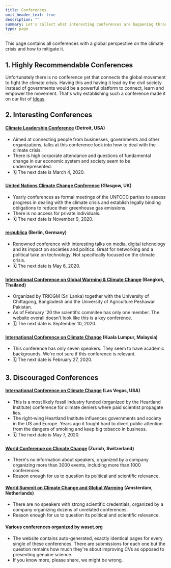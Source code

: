 ```yaml
---
title: Conferences
omit_header_text: true
description: ""
summary: Let's collect what interesting conferences are happening throughout the year.
type: page
---
```


This page contains all conferences with a global perspective on the climate crisis and how to mitigate it.

## 1. Highly Recommendable Conferences
Unfortunately there is no conference yet that connects the global movement to fight the climate crisis. Having this and having it lead by the civil society instead of governments would be a powerful platform to connect, learn and empower the movement. That's why establishing such a conference made it on our list of [Ideas](/ideas).


## 2. Interesting Conferences

#### [Climate Leadership Conference](https://climateleadershipconference.org/) (Detroit, USA)
* Aimed at connecting people from businesses, governments and other organizations, talks at this conference look into how to deal with the climate crisis.
* There is high corporate attendance and questions of fundamental change in our economic system and society seem to be underrepresented.
* 🗓 The next date is March 4, 2020.


#### [United Nations Climate Change Conference](https://www.ukcop26.org/) (Glasgow, UK)
* Yearly conferences as formal meetings of the UNFCCC parties to assess progress in dealing with the climate crisis and establish legally binding obligations to reduce their greenhouse gas emissions.
* There is no access for private individuals.
* 🗓 The next date is November 9, 2020.


#### [re:publica](https://re-publica.com) (Berlin, Germany)
* Renowned conference with interesting talks on media, digital tehcnology and its impact on societies and politics. Great for networking and a political take on technology. Not specifically focused on the climate crisis.
* 🗓 The next date is May 6, 2020.


#### [International Conference on Global Warming & Climate Change](https://climatechangeconference.co/) (Bangkok, Thailand)

* Organized by TRIOGM (Sri Lanka) together with the University of Chittagong, Bangladesh and the University of Agriculture Peshawar Pakistan.
* As of February '20 the scientific commitee has only one member. The website overall doesn't look like this is a key conference.
* 🗓 The next date is September 10, 2020.


#### [International Conference on Climate Change](https://climatechangeconferences.com/) (Kuala Lumpur, Malaysia)

* This conference has only seven speakers. They seem to have academic backgrounds. We're not sure if this conference is relevant.
* 🗓 The next date is February 27, 2020.


## 3. Discouraged Conferences

#### [International Conference on Climate Change](https://climateconference.heartland.org) (Las Vegas, USA)
* This is a most likely fossil industry funded (organized by the Heartland Institute) conference for climate deniers where paid scientist propagate lies.
* The right-wing Heartland Institute influences governments and society in the US and Europe. Years ago it fought hard to divert public attention from the dangers of smoking and keep big tobacco in business.
* 🗓 The next date is May 7, 2020.


#### [World Conference on Climate Change](https://climatechange.insightconferences.com) (Zurich, Switzerland)
* There's no information about speakers, organized by a company organizing more than 3000 events, including more than 1000 conferences.
* Reason enough for us to question its political and scientific relevance.

#### [World Summit on Climate Change and Global Warming](https://climate.euroscicon.com) (Amsterdam, Netherlands)
* There are no speakers with strong scientific credentials, organized by a company organizing dozens of unrelated conferences. 
* Reason enough for us to question its political and scientific relevance.

#### [Various conferences organized by waset.org](https://waset.org/climate-change-conferences)
* The website contains auto-generated, exactly identical pages for every single of these conferences. There are submissions for each one but the question remains how much they're about improving CVs as opposed to presenting genuine science.
* If you know more, please share, we might be wrong.